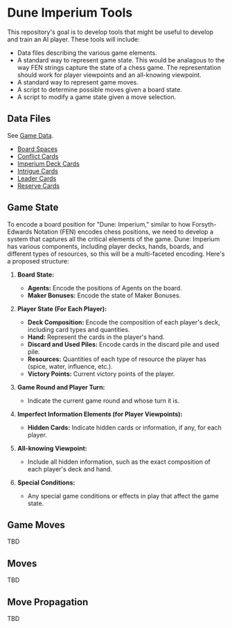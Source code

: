 # Dune Imperium Tools

This repository's goal is to develop tools that might be useful to develop and train an AI player.  These tools will include:

- Data files describing the various game elements.
- A standard way to represent game state.  This would be analagous to the way FEN strings capture the state of a chess game.  The representation should work for player viewpoints and an all-knowing viewpoint.
- A standard way to represent game moves.
- A script to determine possible moves given a board state.
- A script to modify a game state given a move selection.

## Data Files

See [Game Data](./gamedata/dune-imperium).

- [Board Spaces](./gamedata/dune-imperium/board-spaces.json)
- [Conflict Cards](./gamedata/dune-imperium/conflict-cards.json)
- [Imperium Deck Cards](./gamedata/dune-imperium/imperium-deck-cards.json)
- [Intrigue Cards](./gamedata/dune-imperium/intrigue-cards.json)
- [Leader Cards](./gamedata/dune-imperium/leader-cards.json)
- [Reserve Cards](./gamedata/dune-imperium/reserve-cards.json)


## Game State

To encode a board position for "Dune: Imperium," similar to how Forsyth-Edwards Notation (FEN) encodes chess positions, we need to develop a system that captures all the critical elements of the game. Dune: Imperium has various components, including player decks, hands, boards, and different types of resources, so this will be a multi-faceted encoding. Here's a proposed structure:

1. **Board State:**
    - **Agents:** Encode the positions of Agents on the board.
    - **Maker Bonuses:** Encode the state of Maker Bonuses.

1. **Player State (For Each Player):**
   - **Deck Composition:** Encode the composition of each player's deck, including card types and quantities.
   - **Hand:** Represent the cards in the player's hand.
   - **Discard and Used Piles:** Encode cards in the discard pile and used pile.
   - **Resources:** Quantities of each type of resource the player has (spice, water, influence, etc.).
   - **Victory Points:** Current victory points of the player.

1. **Game Round and Player Turn:**
   - Indicate the current game round and whose turn it is.

1. **Imperfect Information Elements (for Player Viewpoints):**
   - **Hidden Cards:** Indicate hidden cards or information, if any, for each player.

1. **All-knowing Viewpoint:**
   - Include all hidden information, such as the exact composition of each player's deck and hand.

1. **Special Conditions:**
   - Any special game conditions or effects in play that affect the game state.

## Game Moves

TBD

## Moves

TBD

## Move Propagation

TBD
